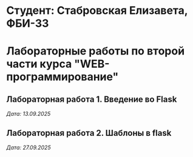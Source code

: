 # Студент: Стабровская Елизавета, ФБИ-33

# Лабораторные работы по второй части курса "WEB-программирование"

## Лабораторная работа 1. Введение во Flask

*Дата: 13.09.2025*

## Лабораторная работа 2. Шаблоны в flask

*Дата: 27.09.2025*

